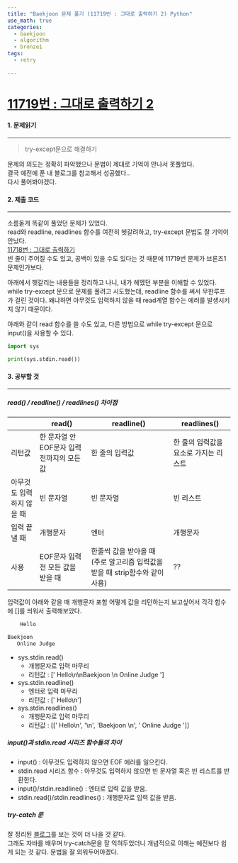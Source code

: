 ```yaml
---
title: "Baekjoon 문제 풀기 (11719번 : 그대로 출력하기 2) Python"
use_math: true
categories:
  - baekjoon
  - algorithm
  - bronze1
tags:
  - retry
  
---
```



# [11719번 : 그대로 출력하기 2](https://www.acmicpc.net/problem/11719)



#### 1. 문제읽기
---

> try-except문으로 해결하기   

문제의 의도는 정확히 파악했으나 문법이 제대로 기억이 안나서 못풀었다.  
결국 예전에 푼 내 블로그를 참고해서 성공했다..  
다시 풀어봐야겠다.  



#### 2. 제출 코드 
---

소름돋게 똑같이 풀었던 문제가 있었다.  
read와 readline, readlines 함수를 여전히 헷갈려하고, try-except 문법도 잘 기억이 안났다.  
[11718번 : 그대로 출력하기](https://kkongkeozzang.github.io/baekjoon/algorithm/bronze3/baekjoon-11718/)  
빈 줄이 주어질 수도 있고, 공백이 있을 수도 있다는 것 때문에 11719번 문제가 브론즈1 문제인가보다.  



아래에서 헷갈리는 내용들을 정리하고 나니, 내가 헤멨던 부분을 이해할 수 있었다.  
while try-except 문으로 문제를 풀려고 시도했는데, readline 함수를 써서 무한루프가 걸린 것이다. 왜냐하면 아무것도 입력하지 않을 때 read계열 함수는 에러를 발생시키지 않기 때문이다.  



아래와 같이 read 함수를 쓸 수도 있고, 다른 방법으로 while try-except 문으로 input()을 사용할 수 있다.  

```python
import sys

print(sys.stdin.read())
```




#### 3. 공부할 것
---

##### read() / readline() / readlines() 차이점   

|  | read() | readline() | readlines() |
| ---- | ---- | ---- | ---- |
| 리턴값 | 한 문자열 안 EOF문자 입력 전까지의 모든 값 | 한 줄의 입력값 | 한 줄의 입력값을 요소로 가지는 리스트 | 
| 아무것도 입력하지 않을 때 |  빈 문자열 | 빈 문자열 | 빈 리스트 |
| 입력 끝낼 때 | 개행문자 | 엔터 | 개행문자 |
| 사용 | EOF문자 입력 전 모든 값을 받을 때 | 한줄씩 값을 받아올 때 (주로 알고리즘 입력값을 받을 때 strip함수와 같이 사용) | ?? |

입력값이 아래와 같을 때 개행문자 포함 어떻게 값을 리턴하는지 보고싶어서 각각 함수에 []를 씌워서 출력해보았다.  

```python
    Hello

Baekjoon     
   Online Judge   
```

- sys.stdin.read()  
	* 개행문자로 입력 마무리  
	* 리턴값 : ['    Hello\n\nBaekjoon     \n   Online Judge    ']  
- sys.stdin.readline()  
	* 엔터로 입력 마무리
	* 리턴값 : ['    Hello\n']  
- sys.stdin.readlines()  
	* 개행문자로 입력 마무리
	* 리턴값 : [['    Hello\n', '\n', 'Baekjoon     \n', '   Online Judge    ']]  

##### input()과 stdin.read 시리즈 함수들의 차이  

- input() : 아무것도 입력하지 않으면 EOF 에러를 일으킨다.  
- stdin.read 시리즈 함수 : 아무것도 입력하지 않으면 빈 문자열 혹은 빈 리스트를 반환한다.  
- input()/stdin.readline() : 엔터로 입력 값을 받음.  
- stdin.read()/stdin.readlines() : 개행문자로 입력 값을 받음.  


##### try-catch 문  

잘 정리된 [블로그](https://wikidocs.net/30)를 보는 것이 더 나을 것 같다.  
그래도 자바를 배우며 try-catch문을 잘 익혀두었더니 개념적으로 이해는 예전보다 쉽게 되는 것 같다. 문법을 잘 외워두어야겠다.  